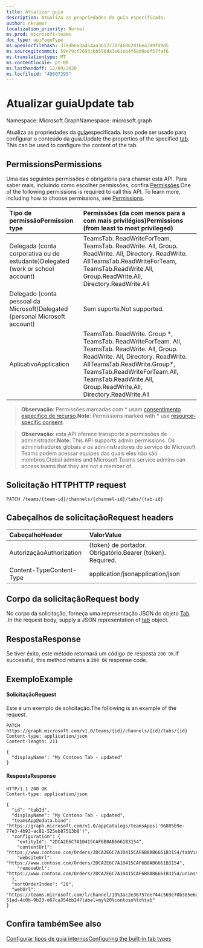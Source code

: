 ```yaml
---
title: Atualizar guia
description: Atualiza as propriedades da guia especificada.
author: nkramer
localization_priority: Normal
ms.prod: microsoft-teams
doc_type: apiPageType
ms.openlocfilehash: 37edb6a3a454aa3612770746062016ea389fd9d5
ms.sourcegitcommit: 59e79cf2693cbb550da3e61eb4f68d9e0f57faf6
ms.translationtype: MT
ms.contentlocale: pt-BR
ms.lasthandoff: 12/09/2020
ms.locfileid: "49607295"
---
```

# <a name="update-tab"></a><span data-ttu-id="3b9f2-103">Atualizar guia</span><span class="sxs-lookup"><span data-stu-id="3b9f2-103">Update tab</span></span>

<span data-ttu-id="3b9f2-104">Namespace: Microsoft Graph</span><span class="sxs-lookup"><span data-stu-id="3b9f2-104">Namespace: microsoft.graph</span></span>


<span data-ttu-id="3b9f2-105">Atualiza as propriedades da [guia](../resources/teamstab.md)especificada. Isso pode ser usado para configurar o conteúdo da guia.</span><span class="sxs-lookup"><span data-stu-id="3b9f2-105">Update the properties of the specified [tab](../resources/teamstab.md). This can be used to configure the content of the tab.</span></span>

## <a name="permissions"></a><span data-ttu-id="3b9f2-106">Permissions</span><span class="sxs-lookup"><span data-stu-id="3b9f2-106">Permissions</span></span>
<span data-ttu-id="3b9f2-p101">Uma das seguintes permissões é obrigatória para chamar esta API. Para saber mais, incluindo como escolher permissões, confira [Permissões](/graph/permissions-reference).</span><span class="sxs-lookup"><span data-stu-id="3b9f2-p101">One of the following permissions is required to call this API. To learn more, including how to choose permissions, see [Permissions](/graph/permissions-reference).</span></span>


|<span data-ttu-id="3b9f2-109">Tipo de permissão</span><span class="sxs-lookup"><span data-stu-id="3b9f2-109">Permission type</span></span>      | <span data-ttu-id="3b9f2-110">Permissões (da com menos para a com mais privilégios)</span><span class="sxs-lookup"><span data-stu-id="3b9f2-110">Permissions (from least to most privileged)</span></span>              |
|:--------------------|:---------------------------------------------------------|
|<span data-ttu-id="3b9f2-111">Delegada (conta corporativa ou de estudante)</span><span class="sxs-lookup"><span data-stu-id="3b9f2-111">Delegated (work or school account)</span></span> |  <span data-ttu-id="3b9f2-112">TeamsTab. ReadWriteForTeam, TeamsTab. ReadWrite. All, Group. ReadWrite. All, Directory. ReadWrite. All</span><span class="sxs-lookup"><span data-stu-id="3b9f2-112">TeamsTab.ReadWriteForTeam, TeamsTab.ReadWrite.All, Group.ReadWrite.All, Directory.ReadWrite.All</span></span> |
|<span data-ttu-id="3b9f2-113">Delegado (conta pessoal da Microsoft)</span><span class="sxs-lookup"><span data-stu-id="3b9f2-113">Delegated (personal Microsoft account)</span></span> | <span data-ttu-id="3b9f2-114">Sem suporte.</span><span class="sxs-lookup"><span data-stu-id="3b9f2-114">Not supported.</span></span>    |
|<span data-ttu-id="3b9f2-115">Aplicativo</span><span class="sxs-lookup"><span data-stu-id="3b9f2-115">Application</span></span> | <span data-ttu-id="3b9f2-116">TeamsTab. ReadWrite. Group \*, TeamsTab. ReadWriteForTeam. All, TeamsTab. ReadWrite. All, Group. ReadWrite. All, Directory. ReadWrite. All</span><span class="sxs-lookup"><span data-stu-id="3b9f2-116">TeamsTab.ReadWrite.Group\*, TeamsTab.ReadWriteForTeam.All, TeamsTab.ReadWrite.All, Group.ReadWrite.All, Directory.ReadWrite.All</span></span> |

> <span data-ttu-id="3b9f2-117">**Observação**: Permissões marcadas com \* usam [consentimento específico de recurso]( https://aka.ms/teams-rsc).</span><span class="sxs-lookup"><span data-stu-id="3b9f2-117">**Note**: Permissions marked with \* use [resource-specific consent]( https://aka.ms/teams-rsc).</span></span>

> <span data-ttu-id="3b9f2-118">**Observação**: esta API oferece transporte a permissões de administrador.</span><span class="sxs-lookup"><span data-stu-id="3b9f2-118">**Note**: This API supports admin permissions.</span></span> <span data-ttu-id="3b9f2-119">Os administradores globais e os administradores do serviço do Microsoft Teams podem acessar equipes das quais eles não são membros.</span><span class="sxs-lookup"><span data-stu-id="3b9f2-119">Global admins and Microsoft Teams service admins can access teams that they are not a member of.</span></span>

## <a name="http-request"></a><span data-ttu-id="3b9f2-120">Solicitação HTTP</span><span class="sxs-lookup"><span data-stu-id="3b9f2-120">HTTP request</span></span>
```http
PATCH /teams/{team-id}/channels/{channel-id}/tabs/{tab-id}
```

## <a name="request-headers"></a><span data-ttu-id="3b9f2-121">Cabeçalhos de solicitação</span><span class="sxs-lookup"><span data-stu-id="3b9f2-121">Request headers</span></span>
| <span data-ttu-id="3b9f2-122">Cabeçalho</span><span class="sxs-lookup"><span data-stu-id="3b9f2-122">Header</span></span>       | <span data-ttu-id="3b9f2-123">Valor</span><span class="sxs-lookup"><span data-stu-id="3b9f2-123">Value</span></span> |
|:---------------|:--------|
| <span data-ttu-id="3b9f2-124">Autorização</span><span class="sxs-lookup"><span data-stu-id="3b9f2-124">Authorization</span></span>  | <span data-ttu-id="3b9f2-p103">{token} de portador. Obrigatório.</span><span class="sxs-lookup"><span data-stu-id="3b9f2-p103">Bearer {token}. Required.</span></span>  |
| <span data-ttu-id="3b9f2-127">Content-Type</span><span class="sxs-lookup"><span data-stu-id="3b9f2-127">Content-Type</span></span>  | <span data-ttu-id="3b9f2-128">application/json</span><span class="sxs-lookup"><span data-stu-id="3b9f2-128">application/json</span></span>  |

## <a name="request-body"></a><span data-ttu-id="3b9f2-129">Corpo da solicitação</span><span class="sxs-lookup"><span data-stu-id="3b9f2-129">Request body</span></span>
<span data-ttu-id="3b9f2-130">No corpo da solicitação, forneça uma representação JSON do objeto [Tab](../resources/teamstab.md) .</span><span class="sxs-lookup"><span data-stu-id="3b9f2-130">In the request body, supply a JSON representation of [tab](../resources/teamstab.md) object.</span></span>

## <a name="response"></a><span data-ttu-id="3b9f2-131">Resposta</span><span class="sxs-lookup"><span data-stu-id="3b9f2-131">Response</span></span>

<span data-ttu-id="3b9f2-132">Se tiver êxito, este método retornará um código de resposta `200 OK`.</span><span class="sxs-lookup"><span data-stu-id="3b9f2-132">If successful, this method returns a `200 OK` response code.</span></span>

## <a name="example"></a><span data-ttu-id="3b9f2-133">Exemplo</span><span class="sxs-lookup"><span data-stu-id="3b9f2-133">Example</span></span>
#### <a name="request"></a><span data-ttu-id="3b9f2-134">Solicitação</span><span class="sxs-lookup"><span data-stu-id="3b9f2-134">Request</span></span>
<span data-ttu-id="3b9f2-135">Este é um exemplo de solicitação.</span><span class="sxs-lookup"><span data-stu-id="3b9f2-135">The following is an example of the request.</span></span>
```http
PATCH https://graph.microsoft.com/v1.0/teams/{id}/channels/{id}/tabs/{id}
Content-type: application/json
Content-length: 211

{
  "displayName": "My Contoso Tab - updated"
}
```
#### <a name="response"></a><span data-ttu-id="3b9f2-136">Resposta</span><span class="sxs-lookup"><span data-stu-id="3b9f2-136">Response</span></span>
```http
HTTP/1.1 200 OK
Content-type: application/json

{
  "id": "tabId",
  "displayName": "My Contoso Tab - updated",
  "teamsApp@odata.bind": "https://graph.microsoft.com/v1.0/appCatalogs/teamsApps('06805b9e-77e3-4b93-ac81-525eb87513b8')",
  "configuration": {
    "entityId": "2DCA2E6C7A10415CAF6B8AB6661B3154",
    "contentUrl": "https://www.contoso.com/Orders/2DCA2E6C7A10415CAF6B8AB6661B3154/tabView",
    "websiteUrl": "https://www.contoso.com/Orders/2DCA2E6C7A10415CAF6B8AB6661B3154",
    "removeUrl": "https://www.contoso.com/Orders/2DCA2E6C7A10415CAF6B8AB6661B3154/uninstallTab"
  },
  "sortOrderIndex": "20",
  "webUrl": "https://teams.microsoft.com/l/channel/19%3ac2e36757ee744c569e70b385e6dd79b6%40thread.skype/tab%3a%3afd736d46-51ed-4c0b-9b23-e67ca354bb24?label=my%20%contoso%to%tab"
}
```

## <a name="see-also"></a><span data-ttu-id="3b9f2-137">Confira também</span><span class="sxs-lookup"><span data-stu-id="3b9f2-137">See also</span></span>

[<span data-ttu-id="3b9f2-138">Configurar tipos de guia internos</span><span class="sxs-lookup"><span data-stu-id="3b9f2-138">Configuring the built-in tab types</span></span>](/graph/teams-configuring-builtin-tabs)

<!-- uuid: 8fcb5dbc-d5aa-4681-8e31-b001d5168d79
2015-10-25 14:57:30 UTC -->
<!--
{
  "type": "#page.annotation",
  "description": "Update tab in channel",
  "keywords": "",
  "section": "documentation",
  "tocPath": ""
}
-->

